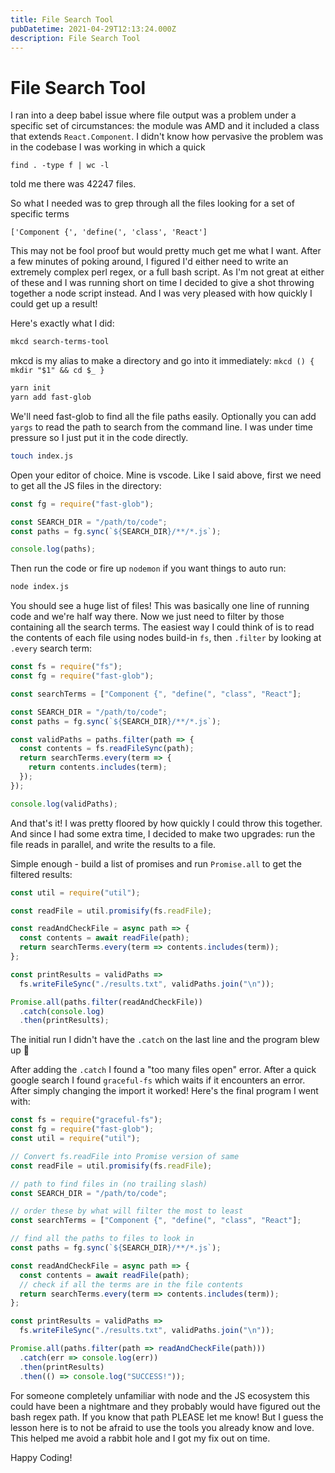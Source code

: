 ```yaml
---
title: File Search Tool
pubDatetime: 2021-04-29T12:13:24.000Z
description: File Search Tool
---
```


# File Search Tool

I ran into a deep babel issue where file output was a problem under a specific set of circumstances: the module was AMD and it included a class that extends `React.Component`. I didn't know how pervasive the problem was in the codebase I was working in which a quick

`find . -type f | wc -l`

told me there was 42247 files.

So what I needed was to grep through all the files looking for a set of specific terms

```
['Component {', 'define(', 'class', 'React']
```

This may not be fool proof but would pretty much get me what I want. After a few minutes of poking around, I figured I'd either need to write an extremely complex perl regex, or a full bash script. As I'm not great at either of these and I was running short on time I decided to give a shot throwing together a node script instead. And I was very pleased with how quickly I could get up a result!

Here's exactly what I did:

```sh
mkcd search-terms-tool
```

mkcd is my alias to make a directory and go into it immediately: `mkcd () { mkdir "$1" && cd $_ }`

```sh
yarn init
yarn add fast-glob
```

We'll need fast-glob to find all the file paths easily. Optionally you can add `yargs` to read the path to search from the command line. I was under time pressure so I just put it in the code directly.

```sh
touch index.js
```

Open your editor of choice. Mine is vscode. Like I said above, first we need to get all the JS files in the directory:

```javascript
const fg = require("fast-glob");

const SEARCH_DIR = "/path/to/code";
const paths = fg.sync(`${SEARCH_DIR}/**/*.js`);

console.log(paths);
```

Then run the code or fire up `nodemon` if you want things to auto run:

```sh
node index.js
```

You should see a huge list of files! This was basically one line of running code and we're half way there. Now we just need to filter by those containing all the search terms. The easiest way I could think of is to read the contents of each file using nodes build-in `fs`, then `.filter` by looking at `.every` search term:

```javascript
const fs = require("fs");
const fg = require("fast-glob");

const searchTerms = ["Component {", "define(", "class", "React"];

const SEARCH_DIR = "/path/to/code";
const paths = fg.sync(`${SEARCH_DIR}/**/*.js`);

const validPaths = paths.filter(path => {
  const contents = fs.readFileSync(path);
  return searchTerms.every(term => {
    return contents.includes(term);
  });
});

console.log(validPaths);
```

And that's it! I was pretty floored by how quickly I could throw this together. And since I had some extra time, I decided to make two upgrades: run the file reads in parallel, and write the results to a file.

Simple enough - build a list of promises and run `Promise.all` to get the filtered results:

```javascript
const util = require("util");

const readFile = util.promisify(fs.readFile);

const readAndCheckFile = async path => {
  const contents = await readFile(path);
  return searchTerms.every(term => contents.includes(term));
};

const printResults = validPaths =>
  fs.writeFileSync("./results.txt", validPaths.join("\n"));

Promise.all(paths.filter(readAndCheckFile))
  .catch(console.log)
  .then(printResults);
```

The initial run I didn't have the `.catch` on the last line and the program blew up 😬

After adding the `.catch` I found a "too many files open" error. After a quick google search I found `graceful-fs` which waits if it encounters an error. After simply changing the import it worked! Here's the final program I went with:

```javascript
const fs = require("graceful-fs");
const fg = require("fast-glob");
const util = require("util");

// Convert fs.readFile into Promise version of same
const readFile = util.promisify(fs.readFile);

// path to find files in (no trailing slash)
const SEARCH_DIR = "/path/to/code";

// order these by what will filter the most to least
const searchTerms = ["Component {", "define(", "class", "React"];

// find all the paths to files to look in
const paths = fg.sync(`${SEARCH_DIR}/**/*.js`);

const readAndCheckFile = async path => {
  const contents = await readFile(path);
  // check if all the terms are in the file contents
  return searchTerms.every(term => contents.includes(term));
};

const printResults = validPaths =>
  fs.writeFileSync("./results.txt", validPaths.join("\n"));

Promise.all(paths.filter(path => readAndCheckFile(path)))
  .catch(err => console.log(err))
  .then(printResults)
  .then(() => console.log("SUCCESS!"));
```

For someone completely unfamiliar with node and the JS ecosystem this could have been a nightmare and they probably would have figured out the bash regex path. If you know that path PLEASE let me know! But I guess the lesson here is to not be afraid to use the tools you already know and love. This helped me avoid a rabbit hole and I got my fix out on time.

Happy Coding!
